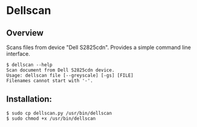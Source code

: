 # Dellscan
## Overview
Scans files from device "Dell S2825cdn". Provides a simple command line interface.
```
$ dellscan --help
Scan document from Dell S2825cdn device.
Usage: dellscan file [--greyscale] [-gs] [FILE]
Filenames cannot start with '-'.
```
## Installation:
```
$ sudo cp dellscan.py /usr/bin/dellscan
$ sudo chmod +x /usr/bin/dellscan
```
